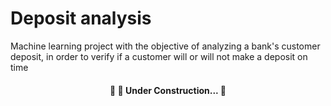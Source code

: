 # Deposit analysis

Machine learning project with the objective of analyzing a bank's customer deposit, in order to verify if a customer will or will not make a deposit on time

<h4 align="center"> 
	🚧  🚀 Under Construction...  🚧
</h4>
